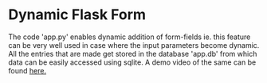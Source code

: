 # Dynamic Flask Form
The code 'app.py' enables dynamic addition of form-fields ie. this feature can be very well used in case where the input parameters become dynamic. All the entries that are made get stored in the database 'app.db' from which data can be easily accessed using sqlite. A demo video of the same can be found <a href = "https://drive.google.com/open?id=0BwrSYlOsMCyWMmJ0aEdQR0tfNWs">here.</a><br/>
